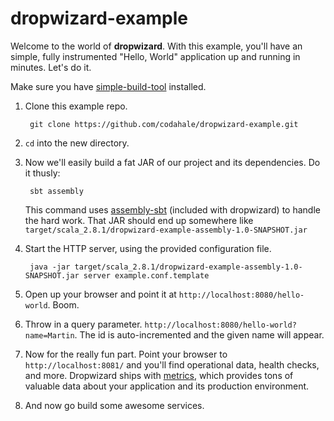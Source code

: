dropwizard-example
===================

Welcome to the world of **dropwizard**. With this example, you'll have an simple, fully
instrumented "Hello, World" application up and running in minutes. Let's do it.

Make sure you have [simple-build-tool](http://code.google.com/p/simple-build-tool/) installed.

1. Clone this example repo.
	
		git clone https://github.com/codahale/dropwizard-example.git

2. `cd` into the new directory.

3. Now we'll easily build a fat JAR of our project and its dependencies. Do it thusly:
	
		sbt assembly 
   
   This command uses [assembly-sbt](https://github.com/codahale/assembly-sbt) (included with dropwizard) 
   to handle the hard work. That JAR should end up somewhere like 
   `target/scala_2.8.1/dropwizard-example-assembly-1.0-SNAPSHOT.jar`
		
4. Start the HTTP server, using the provided configuration file. 

		java -jar target/scala_2.8.1/dropwizard-example-assembly-1.0-SNAPSHOT.jar server example.conf.template

5. Open up your browser and point it at `http://localhost:8080/hello-world`.
   Boom.

6. Throw in a query parameter. `http://localhost:8080/hello-world?name=Martin`. 
   The id is auto-incremented and the given name will appear.

7. Now for the really fun part. Point your browser to `http://localhost:8081/` and you'll find operational data, health checks,
   and more. Dropwizard ships with [metrics](https://github.com/codahale/metrics), which provides tons of valuable data 
   about your application and its production environment. 

8. And now go build some awesome services. 
